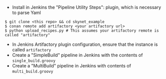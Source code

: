 

- Install in Jenkins the "Pipeline Utility Steps": plugin, which is necessary to parse Yaml

```
$ git clone <this repo> && cd skynet_example
$ conan remote add artifactory <your artifactory url>
$ python upload_recipes.py # This assumes your artifactory remote is called "artifactory"
```

- In Jenkins Artifactory plugin configuration, ensure that the instance is called ``artifactory``
- Create a "SimpleBuild" pipeline in Jenkins with the contents of ``single_build.groovy``
- Create a "MultiBuild" pipeline in Jenkins with contents of ``multi_build.groovy``


